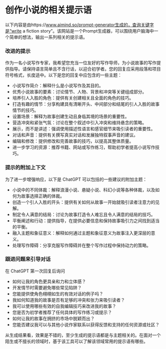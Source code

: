 # 创作小说的相关提示语

以下内容是由https://www.aimind.so/prompt-generator生成的，查询关键字是“write a fiction story”。该网站是一个Prompt生成器，可以围绕用户脑海中一个简单的想法，输出一系列相关的提示语。

### 改进的提示

作为一名小说写作专家，我希望您充当一位友好的写作导师，为小说故事的写作提供指导。请保持语言简单且不含行话，以迎合初学者。您的回复应采用段落和项目符号格式，长度适中。以下是您的回复中应包含的一些主题：

- 小说写作简介：解释什么是小说写作及其目的。
- 优秀小说故事的要素：讨论情节、人物、背景和冲突等关键组成部分。
- 培养引人入胜的角色：提供有关创建相关且全面的角色的技巧。
- 打造有趣的情节：分享构建具有清晰开头、中间部分和结尾的引人入胜的故事情节的技巧。
- 设置场景：解释为故事创建生动且身临其境的场景的重要性。
- 营造冲突和紧张气氛：讨论在整个叙述中引入冲突和维持悬念的策略。
- 展示，而不是讲述：强调使用描述性语言和感官细节来吸引读者的重要性。
- 对话和声音：提供有关撰写真实对话和发展独特叙事声音的建议。
- 编辑和修改：提供修改和完善故事的技巧，以提高其整体质量。
- 进一步学习的资源：推荐书籍、网站或写作练习，帮助初学者提高小说写作技巧。

### 提示的附加上下文

为了进一步增强响应，以下是 ChatGPT 可以包括的一些建议的附加主题：

- 小说中的不同体裁：解释浪漫小说、悬疑小说、科幻小说等各种体裁，以及如何为故事选择正确的体裁。
- 创造一个引人入胜的开头：提供有关如何从故事一开始就吸引读者注意力的见解。
- 制定令人满意的结局：讨论为故事打造令人难忘且令人满意的结局的技巧。
- 平衡阐述和行动：提供指导，在提供必要信息和保持故事吸引力之间找到适当的平衡。
- 融入主题和象征意义：解释如何通过主题和象征意义为故事注入更深层的意义。
- 处理写作障碍：分享克服写作障碍并在整个写作过程中保持动力的策略。

### 跟进问题来引导对话

在 ChatGPT 第一次回复后询问

- 如何让我的角色更具亲和力和立体感？
- 开发情节时需要避免哪些常见陷阱？
- 您能提供使角色栩栩如生的有效对话的例子吗？
- 我如何知道我的故事是否有足够的冲突和张力来吸引读者？
- 我可以使用哪些有效的自我编辑技巧来改进我的故事？
- 您是否为初学者推荐了任何具体的写作练习或提示？
- 如何让我的故事在拥挤的市场中脱颖而出？
- 您能否建议我可以与其他小说作家联系以获得反馈和支持的任何资源或社区？



从生成结果看，效果是不错的，至少生成的提示语都是与主题相关的。在面对一个陌生或不擅长的领域时，基于该工具可以了解该领域常用的提示语有哪些。
